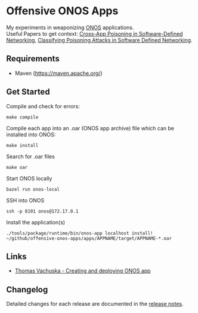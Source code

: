 # Offensive ONOS Apps

My experiments in weaponizing [ONOS](https://github.com/opennetworkinglab/onos) applications.  
Useful Papers to get context: [Cross-App Poisoning in Software-Defined Networking](https://dl.acm.org/doi/10.1145/3243734.3243759), [Classifying Poisoning Attacks in Software Defined Networking](https://ieeexplore.ieee.org/abstract/document/8920310).

Requirements
-----

- Maven (https://maven.apache.org/)

Get Started
-----

Compile and check for errors:
```console
make compile
```

Compile each app into an .oar (ONOS app archive) file which can be installed into ONOS:
```console
make install
```

Search for .oar files
```console
make oar
```

Start ONOS locally
```console
bazel run onos-local
```

SSH into ONOS
```console
ssh -p 8101 onos@172.17.0.1
```

Install the application(s)
```console
./tools/package/runtime/bin/onos-app localhost install! ~/github/offensive-onos-apps/apps/APPNAME/target/APPNAME-*.oar
```

Links
-----
- [Thomas Vachuska - Creating and deploying ONOS app](https://www.youtube.com/watch?v=mzQubYhJhro&ab_channel=ThomasVachuska)

Changelog
-----
Detailed changes for each release are documented in the [release notes](https://github.com/edoardottt/offensive-onos-apps/releases).
